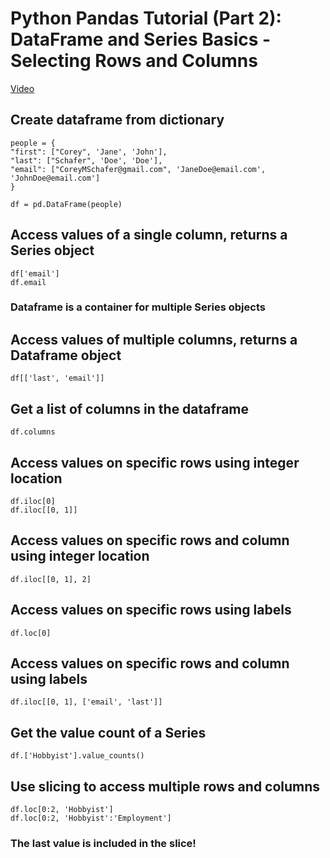 # Python Pandas Tutorial (Part 2): DataFrame and Series Basics - Selecting Rows and Columns
[Video](https://www.youtube.com/watch?v=zmdjNSmRXF4&list=PL-osiE80TeTsWmV9i9c58mdDCSskIFdDS)

## Create dataframe from dictionary
    people = {
    "first": ["Corey", 'Jane', 'John'], 
    "last": ["Schafer", 'Doe', 'Doe'], 
    "email": ["CoreyMSchafer@gmail.com", 'JaneDoe@email.com', 'JohnDoe@email.com']
    }
    
    df = pd.DataFrame(people)
    
## Access values of a single column, returns a Series object
    df['email']
    df.email
### Dataframe is a container for multiple Series objects

## Access values of multiple columns, returns a Dataframe object
    df[['last', 'email']]
    
## Get a list of columns in the dataframe
    df.columns
    
## Access values on specific rows using integer location
    df.iloc[0]
    df.iloc[[0, 1]]
    
## Access values on specific rows and column using integer location
    df.iloc[[0, 1], 2]
    
## Access values on specific rows using labels
    df.loc[0]
    
## Access values on specific rows and column using labels
    df.iloc[[0, 1], ['email', 'last']]
    
## Get the value count of a Series
    df.['Hobbyist'].value_counts()
    
## Use slicing to access multiple rows and columns
    df.loc[0:2, 'Hobbyist']
    df.loc[0:2, 'Hobbyist':'Employment']
### The last value is included in the slice!
